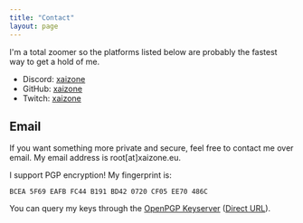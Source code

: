 ```yaml
---
title: "Contact"
layout: page
---
```


I'm a total zoomer so the platforms listed below are probably the fastest way to get a hold of me.

- Discord: [xaizone](https://discordapp.com/users/486955232610484245)
- GitHub: [xaizone](https://github.com/xaizone)
- Twitch: [xaizone](https://twitch.tv/xaizone)

## Email

If you want something more private and secure, feel free to contact me over email. My email address is root[at]xaizone.eu.

I support PGP encryption! My fingerprint is:
```
BCEA 5F69 EAFB FC44 B191 BD42 0720 CF05 EE70 486C
```

You can query my keys through the [OpenPGP Keyserver](https://keys.openpgp.org/search?q=BCEA5F69EAFBFC44B191BD420720CF05EE70486C) ([Direct URL](https://keys.openpgp.org/vks/v1/by-fingerprint/BCEA5F69EAFBFC44B191BD420720CF05EE70486C)).
